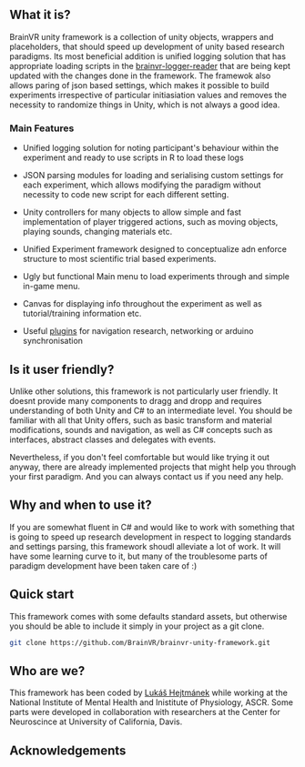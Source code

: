 ## What it is?

BrainVR unity framework is a collection of unity objects, wrappers and placeholders, that should speed up development of unity based research paradigms. Its most beneficial addition is unified logging solution that has appropriate loading scripts in the [brainvr-logger-reader](https://github.com/BrainVR/brainvr-unity-logger-reader) that are being kept updated with the changes done in the framework. The framewok also allows paring of json based settings, which makes it possible to build experiments irrespective of particular initiasiation values and removes the necessity to randomize things in Unity, which is not always a good idea.

### Main Features

- Unified logging solution for noting participant's behaviour within the experiment and ready to use scripts in R to load these logs

- JSON parsing modules for loading and serialising custom settings for each experiment, which allows modifying the paradigm without necessity to code new script for each different setting. 

- Unity controllers for many objects to allow simple and fast implementation of player triggered actions, such as moving objects, playing sounds, changing materials etc.

- Unified Experiment framework designed to conceptualize adn enforce structure to most scientific trial based experiments.

- Ugly but functional Main menu to load experiments through and simple in-game menu.

- Canvas for displaying info throughout the experiment as well as tutorial/training information etc.

- Useful [plugins](plugins.md) for navigation research, networking or arduino synchronisation


## Is it user friendly?
Unlike other solutions, this framework is not particularly user friendly. It doesnt provide many components to dragg and dropp and requires understanding of both Unity and C# to an intermediate level. You should be familiar with all that Unity offers, such as basic transform and material modifications, sounds and navigation, as well as C# concepts such as interfaces, abstract classes and delegates with events. 

Nevertheless, if you don't feel comfortable but would like trying it out anyway, there are already implemented projects that might help you through your first paradigm. And you can always contact us if you need any help.

## Why and when to use it?
If you are somewhat fluent in C# and would like to work with something that is going to speed up research development in respect to logging standards and settings parsing, this framework shoudl alleviate a lot of work. It will have some learning curve to it, but many of the troublesome parts of paradigm development have been taken care of :)

## Quick start
This framework comes with some defaults standard assets, but otherwise you should be able to include it simply in your project as a git clone.

```sh
git clone https://github.com/BrainVR/brainvr-unity-framework.git
```

## Who are we?
This framework has been coded by [Lukáš Hejtmánek](hejtmy.com) while working at the National Institute of Mental Health and Inistitute of Physiology, ASCR. Some parts were developed in collaboration with researchers at the Center for Neuroscince at University of California, Davis.

## Acknowledgements
